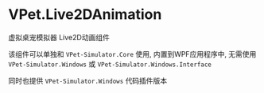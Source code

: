 # VPet.Live2DAnimation
虚拟桌宠模拟器 Live2D动画组件

该组件可以单独和 `VPet-Simulator.Core` 使用, 内置到WPF应用程序中, 无需使用 `VPet-Simulator.Windows` 或 `VPet-Simulator.Windows.Interface`

同时也提供 `VPet-Simulator.Windows` 代码插件版本

